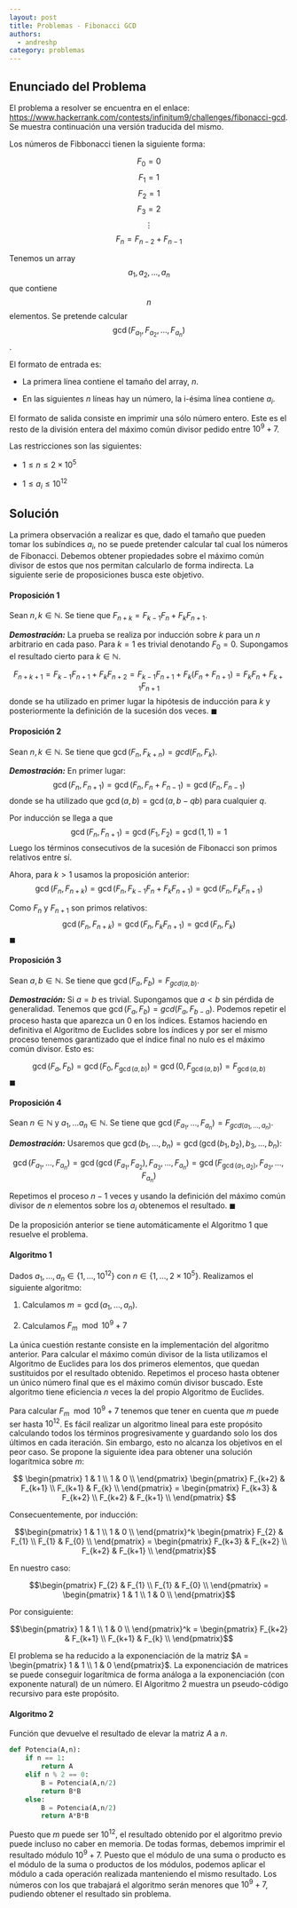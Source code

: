 ```yaml
---
layout: post
title: Problemas - Fibonacci GCD
authors:
  - andreshp
category: problemas
---
```


## Enunciado del Problema

El problema a resolver se encuentra en el enlace: <https://www.hackerrank.com/contests/infinitum9/challenges/fibonacci-gcd>. Se muestra continuación una versión traducida del mismo.

Los números de Fibbonacci tienen la siguiente forma:

$$F_0 = 0$$
$$F_1 = 1$$
$$F_2 = 1$$
$$F_3 = 2$$
$$\vdots$$
$$F_n = F_{n-2} + F_{n-1}$$

Tenemos un array $$a_1,a_2,\dots,a_n$$ que contiene $$n$$ elementos. Se pretende calcular $$\gcd(F_{a_1},F_{a_2},\dots,F_{a_n})$$.

El formato de entrada es:

-   La primera línea contiene el tamaño del array, $n$.

-   En las siguientes $n$ líneas hay un número, la i-ésima línea
    contiene $a_i$.

El formato de salida consiste en imprimir una sólo número entero. Este es el resto de la división entera del máximo común divisor pedido entre $10^9+7$.

Las restricciones son las siguientes:

-   $1 \leq n \leq 2 \times 10^5$

-   $1 \leq a_i \leq 10^{12}$

## Solución

La primera observación a realizar es que, dado el tamaño que pueden tomar los subíndices $a_i$, no se puede pretender calcular tal cual los números de Fibonacci. Debemos obtener propiedades sobre el máximo común divisor de estos que nos permitan calcularlo de forma indirecta. La siguiente serie de proposiciones busca este objetivo.

#### Proposición 1
Sean $n, k \in \mathbb{N}$. Se tiene que $F_{n+k} = F_{k-1}F_n + F_k F_{n+1}$.

***Demostración:***
La prueba se realiza por inducción sobre $k$ para un $n$ arbitrario en
cada paso. Para $k=1$ es trivial denotando $F_0 = 0$. Supongamos el
resultado cierto para $k \in \mathbb{N}$.

$$F_{n+k+1} = F_{k-1}F_{n+1} + F_k F_{n+2} = F_{k-1}F_{n+1} + F_k (F_{n} + F_{n+1}) = F_{k}F_n + F_{k+1} F_{n+1}$$
donde se ha utilizado en primer lugar la hipótesis de inducción para $k$ y posteriormente la definición de la sucesión dos veces.
$\blacksquare$

#### Proposición 2
Sean $n, k \in \mathbb{N}$. Se tiene que $\gcd(F_n, F_{k+n}) = gcd(F_n, F_k)$.

***Demostración:***
En primer lugar:
$$ \gcd(F_n, F_{n+1}) = \gcd(F_{n}, F_{n}+F_{n-1}) = \gcd(F_{n}, F_{n-1}) $$
donde se ha utilizado que $\gcd(a,b) = \gcd(a,b-qb)$ para cualquier $q$.

Por inducción se llega a que
$$\gcd(F_n, F_{n+1}) = \gcd(F_{1}, F_{2}) = \gcd(1,1) = 1$$ 
Luego los términos consecutivos de la sucesión de Fibonacci son primos relativos entre sí.

Ahora, para $k > 1$ usamos la proposición anterior:
$$\gcd(F_n, F_{n+k}) = \gcd(F_n, F_{k-1}F_n + F_k F_{n+1}) = \gcd(F_n, F_k F_{n+1})$$

Como $F_n$ y $F_{n+1}$ son primos relativos:
$$\gcd(F_n, F_{n+k}) = \gcd(F_n, F_k F_{n+1}) = \gcd(F_n, F_k)$$
$\blacksquare$

#### Proposición 3
Sean $a, b \in \mathbb{N}$. Se tiene que $\gcd(F_a, F_b) = F_{gcd(a, b)}$.

***Demostración:***
Si $a=b$ es trivial. Supongamos que $a < b$ sin pérdida de generalidad. Tenemos que $\gcd(F_a, F_b) = gcd(F_a, F_{b-a})$. Podemos repetir el proceso hasta que aparezca un 0 en los índices. Estamos haciendo en definitiva el Algoritmo de Euclides sobre los índices y por ser el mismo proceso tenemos garantizado que el índice final no nulo es el máximo común divisor. Esto es:

$$\gcd(F_a, F_b) = \gcd(F_0, F_{\gcd(a,b)}) = \gcd(0, F_{\gcd(a,b)}) = F_{\gcd(a,b)}$$
$\blacksquare$

#### Proposición 4
Sean $n \in \mathbb{N}$ y $a_1, \dots a_n \in \mathbb{N}$. Se tiene que
$\gcd(F_{a_1}, \dots, F_{a_n}) = F_{gcd(a_1, \dots, a_n)}$.

***Demostración:***
Usaremos que $\gcd(b_1, \dots, b_n) = \gcd( \gcd(b_1, b_2), b_3, \dots, b_n)$:

$$\gcd(F_{a_1}, \dots, F_{a_n}) = \gcd(\gcd(F_{a_1},F_{a_2}), F_{a_3}, \dots, F_{a_n}) = \gcd(F_{\gcd(a_1, a_2)}, F_{a_3}, \dots, F_{a_n})$$

Repetimos el proceso $n-1$ veces y usando la definición del máximo común divisor de $n$ elementos sobre los $a_i$ obtenemos el resultado.
$\blacksquare$

De la proposición anterior se tiene automáticamente el Algoritmo 1 que resuelve el problema.

#### Algoritmo 1
Dados $a_1, \dots, a_n \in \{1, \dots, 10^{12}\}$ con $n \in \{1, \dots, 2\times10^5\}$. Realizamos el siguiente algoritmo:

1.  Calculamos $m = \gcd(a_1, \dots, a_n)$.

2.  Calculamos $F_m \mod 10^9+7$


La única cuestión restante consiste en la implementación del algoritmo anterior. Para calcular el máximo común divisor de la lista utilizamos el Algoritmo de Euclides para los dos primeros elementos, que quedan sustituidos por el resultado obtenido. Repetimos el proceso hasta obtener un único número final que es el máximo común divisor buscado. Este algoritmo tiene eficiencia $n$ veces la del propio Algoritmo de Euclides.

Para calcular $F_m \mod 10^9+7$ tenemos que tener en cuenta que $m$ puede ser hasta $10^{12}$. Es fácil realizar un algoritmo lineal para este propósito calculando todos los términos progresivamente y guardando solo los dos últimos en cada iteración. Sin embargo, esto no alcanza los objetivos en el peor caso. Se propone la siguiente idea para obtener una solución logarítmica sobre $m$:

$$  \begin{pmatrix}
            1 & 1 \\
            1 & 0 \\
        \end{pmatrix}
        \begin{pmatrix}
            F_{k+2} & F_{k+1} \\
            F_{k+1} & F_{k} \\
        \end{pmatrix}
        =
        \begin{pmatrix}
            F_{k+3} & F_{k+2} \\
            F_{k+2} & F_{k+1} \\
    \end{pmatrix}  $$

Consecuentemente, por inducción:

$$\begin{pmatrix}
            1 & 1 \\
            1 & 0 \\
        \end{pmatrix}^k
        \begin{pmatrix}
            F_{2} & F_{1} \\
            F_{1} & F_{0} \\
        \end{pmatrix}
        =
        \begin{pmatrix}
            F_{k+3} & F_{k+2} \\
            F_{k+2} & F_{k+1} \\
        \end{pmatrix}$$

En nuestro caso:

$$\begin{pmatrix}
            F_{2} & F_{1} \\
            F_{1} & F_{0} \\
        \end{pmatrix}
        =
        \begin{pmatrix}
            1 & 1 \\
            1 & 0 \\
        \end{pmatrix}$$

Por consiguiente:

$$\begin{pmatrix}
            1 & 1 \\
            1 & 0 \\
        \end{pmatrix}^k
        =
        \begin{pmatrix}
            F_{k+2} & F_{k+1} \\
            F_{k+1} & F_{k} \\
        \end{pmatrix}$$

El problema se ha reducido a la exponenciación de la matriz $A = \begin{pmatrix} 1 & 1 \\ 1 & 0 \end{pmatrix}$. La exponenciación de matrices se puede conseguir logarítmica de forma análoga a la exponenciación (con exponente natural) de un número. El Algoritmo 2 muestra un pseudo-código recursivo para este propósito.

#### Algoritmo 2
Función que devuelve el resultado de elevar la matriz $A$ a $n$.
~~~python
def Potencia(A,n):
    if n == 1:
        return A
    elif n % 2 == 0:
        B = Potencia(A,n/2)
        return B*B
    else:
        B = Potencia(A,n/2)
        return A*B*B
~~~


Puesto que $m$ puede ser $10^{12}$, el resultado obtenido por el algoritmo previo puede incluso no caber en memoria. De todas formas, debemos imprimir el resultado módulo $10^9+7$. Puesto que el módulo de una suma o producto es el módulo de la suma o productos de los módulos, podemos aplicar el módulo a cada operación realizada manteniendo el mismo resultado. Los números con los que trabajará el algoritmo serán menores que $10^9+7$, pudiendo obtener el resultado sin problema.
